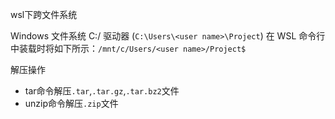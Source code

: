 wsl下跨文件系统

Windows 文件系统 C:/ 驱动器 (`C:\Users\<user name>\Project`) 在 WSL 命令行中装载时将如下所示：`/mnt/c/Users/<user name>/Project$`

解压操作

- tar命令解压`.tar`,`.tar.gz`,`.tar.bz2`文件
- unzip命令解压`.zip`文件